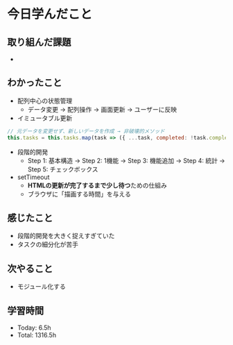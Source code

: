 # 今日学んだこと
## 取り組んだ課題
- 
## わかったこと
- 配列中心の状態管理
    - データ変更 → 配列操作 → 画面更新 → ユーザーに反映
- イミュータブル更新
```js
// 元データを変更せず、新しいデータを作成 → 非破壊的メソッド
this.tasks = this.tasks.map(task => ({ ...task, completed: !task.completed }));
```
- 段階的開発
    - Step 1: 基本構造 → Step 2: 1機能 → Step 3: 機能追加 → Step 4: 統計 → Step 5: チェックボックス
- setTimeout
    - **HTMLの更新が完了するまで少し待つ**ための仕組み
    - ブラウザに「描画する時間」を与える
## 感じたこと
- 段階的開発を大きく捉えすぎていた
- タスクの細分化が苦手
## 次やること
- モジュール化する
## 学習時間
- Today: 6.5h
- Total: 1316.5h